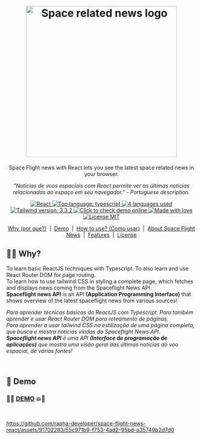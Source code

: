 <h1 align="center">
  <br>
  <img src="https://github.com/rapha-developer/space-flight-news-react/assets/91702283/6ae0664a-763c-436b-8bec-15214605523c" alt="Space related news logo" height="400" width="400">
  <br>
</h1>
<p align="center">Space Flight news with React lets you see the latest space related news in your browser.</p>

<p align="center"><i>"Notícias de voos espaciais com React permite ver as últimas notícias relacionadas ao espaço em seu navegador." - Portuguese description.</i></p>

<p align="center"> 
    <a href="#">
        <img src="https://img.shields.io/badge/React-6056f3?style=flat&logo=react&logoColor=61DAFB" alt="React">
    </a>
    <a href="#">
        <img src="https://img.shields.io/github/languages/top/rapha-developer/space-flight-news-react?color=5D9CEC" alt="Top language: typescript">
    </a>
    <a href="#">
        <img src="https://img.shields.io/github/languages/count/rapha-developer/space-flight-news-react?color=FC6E51" alt="4 languages used">
    </a>
    <a href=#">
        <img src="https://img.shields.io/badge/tailwindcss-v3.3.2-0284c7?logo=tailwindcss&style=square&labelColor=white" alt="Tailwind version: 3.3.2" >
    </a>
    <a href="#">
        <img src="https://img.shields.io/badge/demo-online-brightgreen" alt="Click to check demo online">
    </a>
    <a href="#">
        <img src="https://img.shields.io/badge/Made%20with-%E2%9D%A4%EF%B8%8F-EC87C0.svg" alt="Made with love" />
    </a>
    <a href="#">
        <img src="https://img.shields.io/badge/license-MIT-1abc9c.svg" alt="License MIT" />
    </a>  
</p>
<p align="center">
    <a href="#student-why">Why (por que?)</a> &nbsp;|&nbsp;
    <a href="#rocket-demo">Demo</a> &nbsp;|&nbsp;
    <a href="#desktop_computer-to-use">How to use? (Como usar)</a> &nbsp;|&nbsp;
    <a href="#zap-about-space-flight">About Space Flight News</a> &nbsp;|&nbsp;  
    <a href="#hammer_and_pick-features">Features</a> &nbsp;|&nbsp;  
    <a href="#pencil-license">License</a> 
</p>

## :student: **Why?**
<p align="left">To learn basic ReactJS techniques with Typescript. To also learn and use React Router DOM for page routing.<br />To learn how to use tailwind CSS in styling a complete page, which fetches and displays news coming from the Spaceflight News API. <br /><b>Spaceflight news API</b> is an API <b>(Application Programming Interface)</b> that shows overview of the latest spaceflight news from various sources!</p>
<p align="left"><i>Para aprender técnicas básicas do ReactJS com Typescript. Para também aprender e usar React Router DOM para roteamento de páginas.<br />Para aprender a usar tailwind CSS na estilização de uma página completa, que busca e mostra notícias vindas da Spaceflight News API.<br /> <b>Spaceflight news API</b> é uma API <b>(Interface de programação de aplicações)</b> que mostra uma visão geral das últimas notícias do voo espacial, de várias fontes!</i></p>
<br />

## :rocket: **Demo**

### :fist_right::boom:	<a target="_blank" href="https://space-flight-news-rapha.netlify.app/">DEMO</a>  :boom::fist_left:
<br />

https://github.com/rapha-developer/space-flight-news-react/assets/91702283/55c971b9-f753-4ad2-95bd-a35749b2d7d0

<br />

